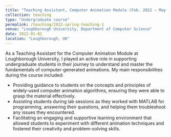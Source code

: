 ```yaml
---
title: "Teaching Assistant, Computer Animation Module (Feb. 2022 – May 2022)"
collection: teaching
type: "Undergraduate course"
permalink: /teaching/2022-spring-teaching-1
venue: "Loughborough University, Department of Computer Science"
date: 2022-01-01
location: "Loughborough, UK"
---
```


As a Teaching Assistant for the Computer Animation Module at Loughborough University, I played an active role in supporting undergraduate students in their journey to understand and master the fundamentals of computer-generated animations. My main responsibilities during the course included:

* Providing guidance to students on the concepts and principles of widely-used computer animation algorithms, ensuring they were able to grasp the material effectively.
* Assisting students during lab sessions as they worked with MATLAB for programming, answering their questions, and helping them troubleshoot any issues they encountered.
* Facilitating an engaging and supportive learning environment that allowed students to experiment with different animation techniques and fostered their creativity and problem-solving skills.

